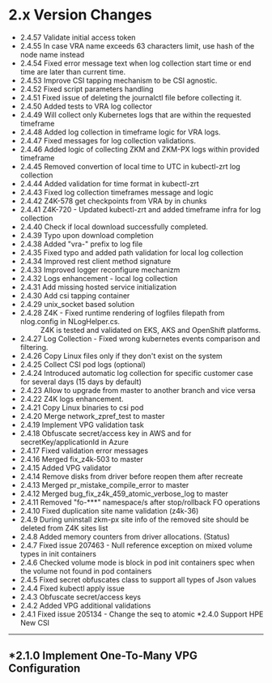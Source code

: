 2.x Version Changes
===================
* 2.4.57 Validate initial access token
* 2.4.55 In case VRA name exceeds 63 characters limit, use hash of the node name instead
* 2.4.54 Fixed error message text when log collection start time or end time are later than current time.
* 2.4.53 Improve CSI tapping mechanism to be CSI agnostic.
* 2.4.52 Fixed script parameters handling
* 2.4.51 Fixed issue of deleting the journalctl file before collecting it.
* 2.4.50 Added tests to VRA log collector
* 2.4.49 Will collect only Kubernetes logs that are within the requested timeframe
* 2.4.48 Added log collection in timeframe logic for VRA logs.
* 2.4.47 Fixed messages for log collection validations.
* 2.4.46 Added logic of collecting ZKM and ZKM-PX logs within provided timeframe
* 2.4.45 Removed convertion of local time to UTC in kubectl-zrt log collection
* 2.4.44 Added validation for time format in kubectl-zrt
* 2.4.43 Fixed log collection timeframes message and logic
* 2.4.42 Z4K-578 get checkpoints from VRA by in chunks
* 2.4.41 Z4K-720 - Updated kubectl-zrt and added timeframe infra for log collection
* 2.4.40 Check if local download successfully completed.
* 2.4.39 Typo upon download completion
* 2.4.38 Added "vra-" prefix to log file
* 2.4.35 Fixed typo and added path validation for local log collection
* 2.4.34 Improved rest client method signature
* 2.4.33 Improved logger reconfigure mechanizm
* 2.4.32 Logs enhancement - local log collection
* 2.4.31 Add missing hosted service initialization
* 2.4.30 Add csi tapping container
* 2.4.29 unix_socket based solution
* 2.4.28 Z4K -  Fixed runtime rendering of logfiles filepath from nlog.config in NLogHelper.cs.<BR>&nbsp;&nbsp;&nbsp;&nbsp;&nbsp;&nbsp;&nbsp;&nbsp;&nbsp;&nbsp;Z4K is tested and validated on EKS, AKS and OpenShift platforms.</BR>
* 2.4.27 Log Collection - Fixed wrong kubernetes events comparison and filtering.
* 2.4.26 Copy Linux files only if they don't exist on the system
* 2.4.25 Collect CSI pod logs (optional)
* 2.4.24 Introduced automatic log collection for specific customer case for several days (15 days by default) 
* 2.4.23 Allow to upgrade from master to another branch and vice versa
* 2.4.22 Z4K logs enhancement.
* 2.4.21 Copy Linux binaries to csi pod
* 2.4.20 Merge network_zpref_test to master
* 2.4.19 Implement VPG validation task
* 2.4.18 Obfuscate secret/access key in AWS and for secretKey/applicationId in Azure
* 2.4.17 Fixed validation error messages
* 2.4.16 Merged fix_z4k-503 to master
* 2.4.15 Added VPG validator
* 2.4.14 Remove disks from driver before reopen them after recreate
* 2.4.13 Merged pr_mistake_compile_error to master
* 2.4.12 Merged bug_fix_z4k_459_atomic_verbose_log to master
* 2.4.11 Removed "fo-***" namespace/s after stop/rollback FO operations
* 2.4.10 Fixed duplication site name validation (z4k-36)
* 2.4.9 During uninstall zkm-px site info of the removed site should be deleted from Z4K sites list
* 2.4.8 Added memory counters from driver allocations. (Status)
* 2.4.7 Fixed issue 207463 - Null reference exception on mixed volume types in init containers
* 2.4.6 Checked volume mode is block in pod init containers spec when the volume not found in pod containers
* 2.4.5 Fixed secret obfuscates class to support all types of Json values
* 2.4.4 Fixed kubectl apply issue
* 2.4.3 Obfuscate secret/access keys
* 2.4.2 Added VPG additional validations
* 2.4.1 Fixed issue 205134 - Change the seq to atomic
*2.4.0 Support HPE New CSI
--------------------------
*2.1.0 Implement One-To-Many VPG Configuration
----------------------------------------------
